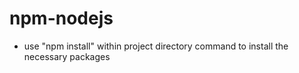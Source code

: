 # npm-nodejs

- use "npm install" within project directory command to install the necessary packages
  
